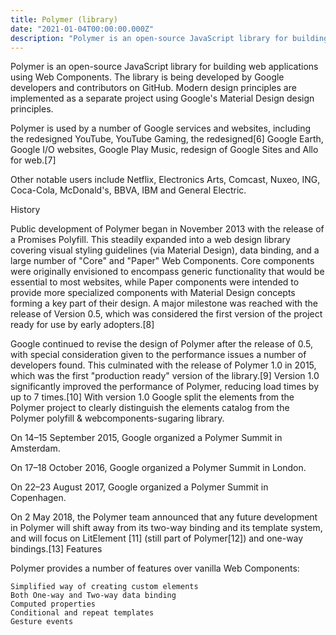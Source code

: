 ```yaml
---
title: Polymer (library)
date: "2021-01-04T00:00:00.000Z"
description: "Polymer is an open-source JavaScript library for building web applications using Web Components. The library is being developed by Google developers and contributors on GitHub."
---
```


Polymer is an open-source JavaScript library for building web applications using Web Components. The library is being developed by Google developers and contributors on GitHub. Modern design principles are implemented as a separate project using Google's Material Design design principles.

Polymer is used by a number of Google services and websites, including the redesigned YouTube, YouTube Gaming, the redesigned[6] Google Earth, Google I/O websites, Google Play Music, redesign of Google Sites and Allo for web.[7]

Other notable users include Netflix, Electronics Arts, Comcast, Nuxeo, ING, Coca-Cola, McDonald's, BBVA, IBM and General Electric.

History

Public development of Polymer began in November 2013 with the release of a Promises Polyfill. This steadily expanded into a web design library covering visual styling guidelines (via Material Design), data binding, and a large number of "Core" and "Paper" Web Components. Core components were originally envisioned to encompass generic functionality that would be essential to most websites, while Paper components were intended to provide more specialized components with Material Design concepts forming a key part of their design. A major milestone was reached with the release of Version 0.5, which was considered the first version of the project ready for use by early adopters.[8]

Google continued to revise the design of Polymer after the release of 0.5, with special consideration given to the performance issues a number of developers found. This culminated with the release of Polymer 1.0 in 2015, which was the first "production ready" version of the library.[9] Version 1.0 significantly improved the performance of Polymer, reducing load times by up to 7 times.[10] With version 1.0 Google split the elements from the Polymer project to clearly distinguish the elements catalog from the Polymer polyfill & webcomponents-sugaring library.

On 14–15 September 2015, Google organized a Polymer Summit in Amsterdam.

On 17–18 October 2016, Google organized a Polymer Summit in London.

On 22–23 August 2017, Google organized a Polymer Summit in Copenhagen.

On 2 May 2018, the Polymer team announced that any future development in Polymer will shift away from its two-way binding and its template system, and will focus on LitElement [11] (still part of Polymer[12]) and one-way bindings.[13]
Features

Polymer provides a number of features over vanilla Web Components:

    Simplified way of creating custom elements
    Both One-way and Two-way data binding
    Computed properties
    Conditional and repeat templates
    Gesture events
